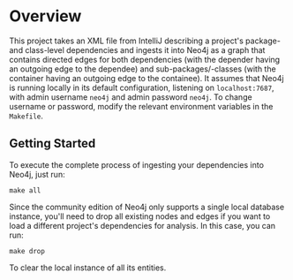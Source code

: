 Overview
========

This project takes an XML file from IntelliJ describing a project's package- and class-level dependencies and ingests it into Neo4j as a graph that contains directed edges for both dependencies (with the depender having an outgoing edge to the dependee) and sub-packages/-classes (with the container having an outgoing edge to the containee). It assumes that Neo4j is running locally in its default configuration, listening on `localhost:7687`, with admin username `neo4j` and admin password `neo4j`. To change username or password, modify the relevant environment variables in the `Makefile`.

Getting Started
---------------

To execute the complete process of ingesting your dependencies into Neo4j, just run:

    make all

Since the community edition of Neo4j only supports a single local database instance, you'll need to drop all existing nodes and edges if you want to load a different project's dependencies for analysis. In this case, you can run:

    make drop

To clear the local instance of all its entities.
